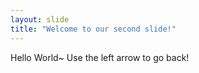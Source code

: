 ```yaml
---
layout: slide
title: "Welcome to our second slide!"
---
```

Hello World~
Use the left arrow to go back!
